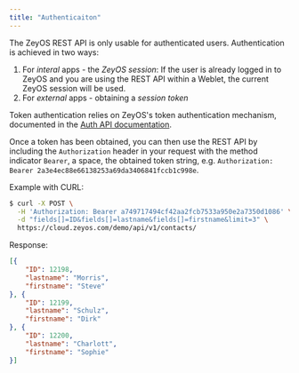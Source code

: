 ```yaml
---
title: "Authenticaiton"
---
```



The ZeyOS REST API is only usable for authenticated users. Authentication is achieved in two ways:

1. For *interal* apps - the *ZeyOS session*: If the user is already logged in to ZeyOS and you are using the REST API within a Weblet, the current ZeyOS session will be used.
2. For *external* apps - obtaining a *session token*

Token authentication relies on ZeyOS's token authentication mechanism, documented in the [Auth API documentation](../auth/).

Once a token has been obtained, you can then use the REST API by including the `Authorization` header in your request with the method indicator `Bearer`, a space, the obtained token string, e.g. `Authorization: Bearer 2a3e4ec88e66138253a69da3406841fccb1c998e`.

Example with CURL:

```bash
$ curl -X POST \
  -H 'Authorization: Bearer a749717494cf42aa2fcb7533a950e2a7350d1086' \
  -d "fields[]=ID&fields[]=lastname&fields[]=firstname&limit=3" \
  https://cloud.zeyos.com/demo/api/v1/contacts/
```

Response:

```json
[{
	"ID": 12198,
	"lastname": "Morris",
	"firstname": "Steve"
}, {
	"ID": 12199,
	"lastname": "Schulz",
	"firstname": "Dirk"
}, {
	"ID": 12200,
	"lastname": "Charlott",
	"firstname": "Sophie"
}]
```
